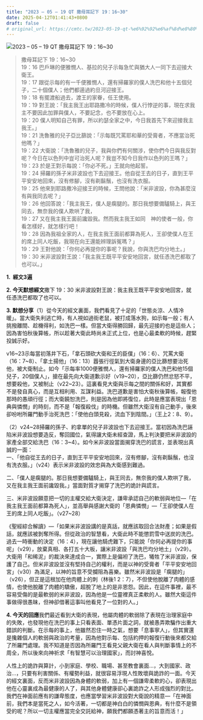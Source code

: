 ```yaml
---
title: "2023 – 05 – 19 QT 撒母耳記下 19：16~30"
date: 2025-04-12T01:41:43+0800
draft: false
# original_url: https://cmtc.tw/2023-05-19-qt-%e6%92%92%e6%af%8d%e8%80%b3%e8%a8%98%e4%b8%8b-19%ef%bc%9a1630
---
```


![2023 – 05 – 19 QT 撒母耳記下 19：16~30](/images/qt.jpg  "2023 – 05 – 19 QT 撒母耳記下 19：16~30")

> 撒母耳記下 19：16~30  
> 19：16 巴戶琳的便雅憫人、基拉的兒子示每急忙與猶大人一同下去迎接大衛王。  
> 19：17 跟從示每的有一千便雅憫人，還有掃羅家的僕人洗巴和他十五個兒子，二十個僕人；他們都逿過約旦河迎接王。  
> 19：18 有擺渡船過去，渡王的家眷，任王使用。  
> 19：19 對王說：「我主我王出耶路撒冷的時候，僕人行悖逆的事，現在求我主不要因此加罪與僕人，不要記念，也不要放在心上。  
> 19：20 僕人明知自己有罪，所以約瑟全家之中，今日我首先下來迎接我主我王。」  
> 19：21 洗魯雅的兒子亞比篩說：「示每既咒罵耶和華的受膏者，不應當治死他嗎？」  
> 19：22 大衛說：「洗魯雅的兒子，我與你們有何關涉，使你們今日與我反對呢？今日在以色列中豈可治死人呢？我豈不知今日我作以色列的王嗎？」  
> 19：23 於是王對示每說：「你必不死。」王就向他起誓。  
> 19：24 掃羅的孫子米非波設也下去迎接王。他自從王去的日子，直到王平平安安地回來，沒有修腳，沒有剃鬍鬚，也沒有洗衣服。  
> 19：25 他來到耶路撒冷迎接王的時候，王問他說：「米非波設，你為甚麼沒有與我同去呢？」  
> 19：26 他回答說：「我主我王，僕人是瘸腿的。那日我想要備驢騎上，與王同去，無奈我的僕人欺哄了我，  
> 19：27 又在我主我王面前讒毀我。然而我主我王如同　神的使者一般，你看怎樣好，就怎樣行吧！  
> 19：28 因為我祖全家的人，在我主我王面前都算為死人，王卻使僕人在王的席上同人吃飯，我現在向王還能辨理訴冤嗎？」  
> 19：29 王對他說：「你何必再提你的事呢？我說，你與洗巴均分地土。」  
> 19：30 米非波設對王說：「我主我王既平平安安地回宮，就任憑洗巴都取了也可以。」

**1.  經文3遍**

**2. 今天默想經文**撒下 19：30 米非波設對王說：我主我王既平平安安地回宮，就任憑洗巴都取了也可以。

**3. 默想分享**（1）從今天的經文裏面，我們看見了十足的「世態炎涼、人情冷暖」。當大衛失利逃亡時，有人視如過街老鼠，被打成落水狗，如示每一般；有人挑撥離間、趁機得利，如洗巴一樣。但當大衛得勝回歸，最先迎接的也是這些人；因為害怕秋後算帳，所以趁著大衛此時尚未正式上位，也是心最柔軟的時候，趕緊投誠示好。

v16~23示每當初落井下石，「拿石頭砍大衛和王的臣僕」（16：6）、咒罵大衛（16：7~8）、「拿土揚他」（16：13）囂張行徑氣到大衛身邊的亞比篩想要治死他，被大衛制止。如今「示每率1000便雅憫人，還有掃羅家的僕人洗巴和他15個兒子，20個僕人」，搶在最先向大衛道歉示好（v19~20），亞比篩仍然忿怒不平，想要殺他，又被制止（v22~23）。這裏看見大衛與示每之間的關係和好，其實都不是發自真心，而是互相利用、互謀利益。洗巴道歉是害怕大衛秋後算帳，報復他那時的愚頑行徑；而大衛饒恕洗巴，則是因為他即將復位，此時是應當表現出「恩典與憐憫」的時刻，而不是「報復殺伐」的時機。但雖然大衛沒有自己動手，後來卻吩咐所羅門動手治死洗巴：「使他白頭見殺，流血下到陰間。」（王上2：8、9）。

（2）v24~28掃羅的孫子、約拿單的兒子非波設也下去迎接王。當初因為洗巴誣陷米非波設想要造反，奪回國位，氣得讓大衛未經查證，馬上判決要把米非波設的家產全部交給洗巴（16：3~4）。如今米非波設當面揭穿洗巴的謊言，並表現出真誠的一面：  
一、「他自從王去的日子，直到王平平安安地回來，沒有修腳，沒有剃鬍鬚，也沒有洗衣服。」（v24）表示米非波設的效忠與為大衛感到難過。

二、「僕人是瘸腿的。那日我想要備驢騎上，與王同去，無奈我的僕人欺哄了我，又在我主我王面前讒毀我。」當面對質才揭穿了洗巴的詭計與謊言。

三、米非波設願意把一切的主權交給大衛決定，謙卑承認自己的軟弱與地位—「在我主我王面前都算為死人」，並高舉與感謝大衛的「恩典憐憫」—「王卻使僕人在王的席上同人吃飯」。（v27~28）

《聖經綜合解讀》—「如果米非波設講的是真話，就應該取回合法財產；如果是假話，就應該被剝奪所得。但從政治的智慧看，大衛此時不能懲罰雪中送炭的洗巴。過去一時衝動的決定（16：4），現在讓他騎虎難下，只能說「你何必再提你的事呢」（v29），放棄真相、各打五十大板，讓米非波設「與洗巴均分地土」（v29）。大衛用「和稀泥」的裁決來達成合一，實際上是偏袒了洗巴，犧牲了米非波設，保護了自己。但米非波設並沒有堅持自己的權利，而是以神的受膏者「平平安安地回宮」（v30）為滿足，以神的旨意不受攔阻為喜樂。雖然米非波設是「瘸腿的」（v26），但正是這根加在他肉體上的刺（林後1 2：7），不但使他脫離了肉體的感情，也使他脫離了肉體的驕傲，超脫了地上的是非恩怨。因此，在這件事裡，最不容易受傷的是最軟弱的米非波設，因為他是一位靈裡真正柔軟的人。雖然大衛這件事做得很愚昧，但神卻借著這事叫他看見了一位對的人。」

**4. 今天的回應**我們最近看到大衛的表現，他屬肉體的軟弱除了表現在治理家庭中的失敗，也發現他在洗巴的事上只看表面、單憑片面之詞，就被愚弄欺騙作出重大錯誤的判斷。在示每的事上，他雖然忍住一時之氣，想要「息事寧人」，但其實還是攙雜個人的軟弱與政治的考量，因為他對示每、包括約押的報復行動後來都交給了所羅門處理。我不知道是否因為所羅門王看見父親大衛在看人與判斷事情上的不周全，所以後來向神祈求「有智慧可以治理國家」，而討神喜悅。

人性上的詭詐與算計，小到家庭、學校、職場、甚至教會裏面…，大到國家、政治…，只要有利害關係、有權勢利益，就很容易浮現人性敗壞與詭詐的一面。今天的經文裏面，反而米非波設因為身體的軟弱，加上有一個謙卑柔軟的心，卻表現出他在心靈裏成為最健康的人了，與其他身體健康卻心裏詭詐之人形成強烈的對比。我們在神面前應有的謙卑態度，也應當學習米非波設對大衛說的精意—「在神面前，我們本是當死之人，如今活著，一切都是神白白的憐憫與恩典，有什麼不是領受的呢？所以一切主權應當完全交託給神，願我們都願憑著主的旨意而活！」